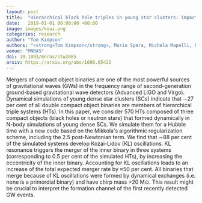 ```yaml
---
layout: post
title:  "Hierarchical black hole triples in young star clusters: impact of Kozai-Lidov resonance on mergers"
date:   2019-01-01 00:00:00 +00:00
image: images/koai.png
categories: research
author: "Tom Kimpson"
authors: "<strong>Tom Kimpson</strong>, Mario Spera, Michela Mapelli, Brunetto Ziosi"
venue: "MNRAS"
doi: 10.1093/mnras/stw2085
arxiv: https://arxiv.org/abs/1608.05422
---
```

Mergers of compact object binaries are one of the most powerful sources of gravitational waves (GWs) in the frequency range of second-generation ground-based gravitational wave detectors (Advanced LIGO and Virgo). Dynamical simulations of young dense star clusters (SCs) indicate that ∼27 per cent of all double compact object binaries are members of hierarchical triple systems (HTs). In this paper, we consider 570 HTs composed of three compact objects (black holes or neutron stars) that formed dynamically in N-body simulations of young dense SCs. We simulate them for a Hubble time with a new code based on the Mikkola's algorithmic regularization scheme, including the 2.5 post-Newtonian term. We find that ∼88 per cent of the simulated systems develop Kozai-Lidov (KL) oscillations. KL resonance triggers the merger of the inner binary in three systems (corresponding to 0.5 per cent of the simulated HTs), by increasing the eccentricity of the inner binary. Accounting for KL oscillations leads to an increase of the total expected merger rate by ≈50 per cent. All binaries that merge because of KL oscillations were formed by dynamical exchanges (i.e. none is a primordial binary) and have chirp mass >20 M⊙. This result might be crucial to interpret the formation channel of the first recently detected GW events.
